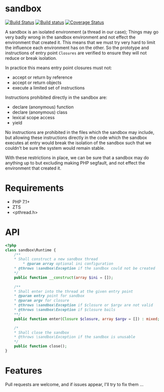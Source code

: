 sandbox
=======

[![Build Status](https://travis-ci.org/krakjoe/sandbox.svg?branch=develop)](https://travis-ci.org/krakjoe/sandbox)
[![Build status](https://ci.appveyor.com/api/projects/status/j78jcoc3vg3ptg54?svg=true)](https://ci.appveyor.com/project/krakjoe/sandbox)
[![Coverage Status](https://coveralls.io/repos/github/krakjoe/sandbox/badge.svg?branch=develop)](https://coveralls.io/github/krakjoe/sandbox)

A sandbox is an isolated environment (a thread in our case); Things may go very badly wrong in the sandbox environment and not effect the environment that created it. This means that we must try very hard to limit the influence each environment has on the other. So the prototype and instructions of entry point ```Closures``` are verified to ensure they will not reduce or break isolation.

In practice this means entry point closures must not:

  * accept or return by reference
  * accept or return objects
  * execute a limited set of instructions

Instructions prohibited directly in the sandbox are:

  * declare (anonymous) function
  * declare (anonymous) class
  * lexical scope access
  * yield

No instructions are prohibited in the files which the sandbox may include, but allowing these instructions directly in the code which the sandbox executes at entry would break the isolation of the sandbox such that we couldn't be sure the system would remain stable.

With these restrictions in place, we can be sure that a sandbox may do anything up to but excluding making PHP segfault, and not effect the environment that created it.

Requirements
============

  * PHP 7.1+
  * ZTS
  * <pthread.h>

API
===

```php
<?php
class sandbox\Runtime {
	/**
	* Shall construct a new sandbox thread
        * @param array optional ini configuration
	* @throws \sandbox\Exception if the sandbox could not be created
	*/
	public function __construct(array $ini = []);
	
	/**
	* Shall enter into the thread at the given entry point
	* @param entry point for sandbox
	* @param argv for closure
	* @throws \sandbox\Exception if $closure or $argv are not valid
	* @throws \sandbox\Exception if $closure bails
	**/
	public function enter(Closure $closure, array $argv = []) : mixed;

	/*
	* Shall close the sandbox
	* @throws \sandbox\Exception if the sandbox is unusable
	*/
	public function close();
}
```

Features
========

Pull requests are welcome, and if issues appear, I'll try to fix them ...
